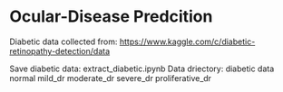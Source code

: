 # Ocular-Disease Predcition

Diabetic data collected from: https://www.kaggle.com/c/diabetic-retinopathy-detection/data

Save diabetic data: extract_diabetic.ipynb
Data driectory:  diabetic data
                         normal
                         mild_dr
                         moderate_dr
                         severe_dr
                         proliferative_dr
